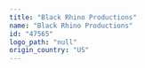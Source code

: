 ```yaml
---
title: "Black Rhino Productions"
name: "Black Rhino Productions"
id: "47565"
logo_path: "null"
origin_country: "US"
---
```

